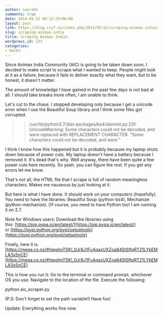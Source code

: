 ```yaml
---
author: saurabh
comments: true
date: 2014-05-22 00:12:25+00:00
layout: post
link: https://blog.cryf.in/index.php/2014/05/22/scraping-animax-india/
slug: scraping-animax-india
title: Scraping Animax India!
wordpress_id: 133
categories:
- Hacks
---
```


Since Animax India Community (AIC) is going to be taken down soon, I decided to make script to scrape what I wanted to keep. People might look at it as a failure, because it fails to deliver exactly what they want, but to be honest, it doesn't matter.

The amount of knowledge I have gained in the past few days is not bad at all. I should take breaks more often, I am unable to think.

Let's cut to the chase. I stopped developing only because I get a unicode error when I use the Beautiful Soup library and I think some files got corrupted.


<blockquote>

> 
> /usr/lib/python2.7/dist-packages/bs4/dammit.py:231: UnicodeWarning: Some characters could not be decoded, and were replaced with REPLACEMENT CHARACTER.
"Some characters could not be decoded, and were "
> 
> 
</blockquote>


I think I know how this happened but it is probably because my laptop shuts down because of power cuts. My laptop doesn't have a battery because I removed it. It's dead that's why. Well anyway, there have been quite a few power cuts here recently. So yeah, you can figure the rest. If you get any errors let me know.

That's not all, the HTML file that I scrape is full of random meaningless characters. Makes me nauseous by just looking at it.

But here is what I have done. It should work on your computers (hopefully). You need to have the libraries: Beautiful Soup (python-bs4), Mechanize (python-mechanize). Of course, you need to have Python too! I am running it on 2.7.

Note for Windows users:
Download the libraries using this: [https://pip.pypa.io/en/latest/](https://pip.pypa.io/en/latest/) or [https://pypi.python.org/pypi/setuptools](https://pypi.python.org/pypi/setuptools)

Finally, here it is.
[https://mega.co.nz/#!epphnTSK!_0Jr8J1Fu4qaxUXZoa84StSflqRT21LYkEMLA3x5nCE](https://mega.co.nz/#!epphnTSK!_0Jr8J1Fu4qaxUXZoa84StSflqRT21LYkEMLA3x5nCE)

This is how you run it:
Go to the terminal or command prompt, whichever OS you use. Navigate to the location of the file. Execute the following:


python aic_scraper.py


(P.S: Don't forget to set the path variable!)
Have fun!

Update:
Everything works fine now.
